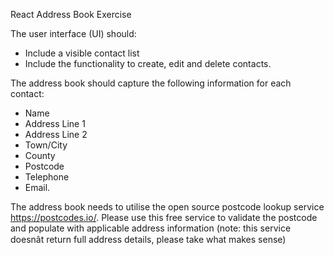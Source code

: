 React Address Book Exercise

The user interface (UI) should:
- Include a visible contact list 
- Include the functionality to create, edit and delete contacts. 

The address book should capture the following information for each contact: 
- Name 
- Address Line 1
- Address Line 2
- Town/City
- County
- Postcode
- Telephone 
- Email.

The address book needs to utilise the open source postcode lookup service https://postcodes.io/. 
Please use this free service to validate the postcode and populate with applicable address information 
(note: this service doesnât return full address details, please take what makes sense)
